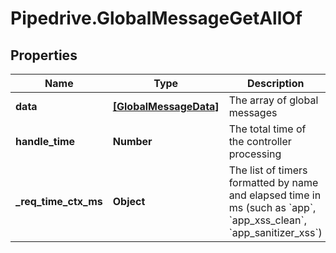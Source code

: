 # Pipedrive.GlobalMessageGetAllOf

## Properties

Name | Type | Description | Notes
------------ | ------------- | ------------- | -------------
**data** | [**[GlobalMessageData]**](GlobalMessageData.md) | The array of global messages | [optional] 
**handle_time** | **Number** | The total time of the controller processing | [optional] 
**_req_time_ctx_ms** | **Object** | The list of timers formatted by name and elapsed time in ms (such as &#x60;app&#x60;, &#x60;app_xss_clean&#x60;, &#x60;app_sanitizer_xss&#x60;) | [optional] 


